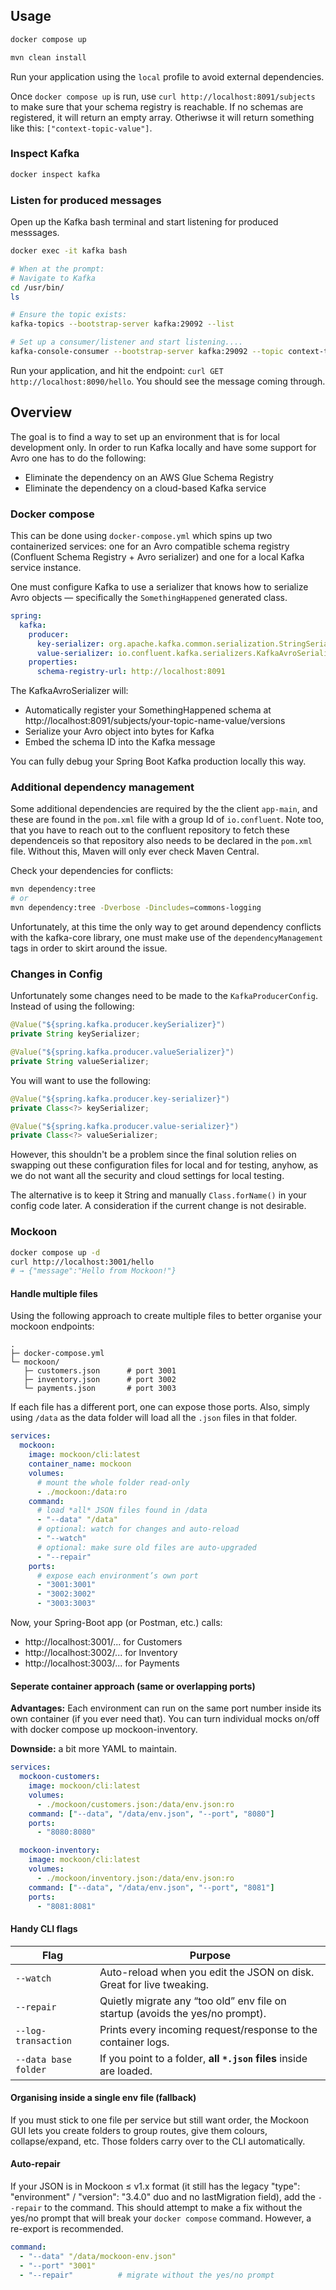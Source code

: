 
## Usage

```bash
docker compose up
```

```bash
mvn clean install
```
Run your application using the `local` profile to avoid external dependencies.

Once `docker compose up` is run, use `curl http://localhost:8091/subjects
` to make sure that your schema registry is reachable. If no schemas are registered, it will return an empty array. Otheriwse it will return something like this: `["context-topic-value"]`.

### Inspect Kafka

```bash
docker inspect kafka
```

### Listen for produced messages

Open up the Kafka bash terminal and start listening for produced messsages.
```bash
docker exec -it kafka bash

# When at the prompt:
# Navigate to Kafka
cd /usr/bin/
ls

# Ensure the topic exists:
kafka-topics --bootstrap-server kafka:29092 --list

# Set up a consumer/listener and start listening....
kafka-console-consumer --bootstrap-server kafka:29092 --topic context-topic --from-beginning
```

Run your application, and hit the endpoint: `curl GET http://localhost:8090/hello`. You should see the message coming through.

## Overview

The goal is to find a way to set up an environment that is for local development only. In order to run Kafka locally and have some support for Avro one has to do the following:

- Eliminate the dependency on an AWS Glue Schema Registry
- Eliminate the dependency on a cloud-based Kafka service

### Docker compose

This can be done using `docker-compose.yml` which spins up two containerized services: one for an Avro compatible schema registry (Confluent Schema Registry + Avro serializer) and one for a local Kafka service instance.

One must configure Kafka to use a serializer that knows how to serialize Avro objects — specifically the `SomethingHappened` generated class.

```yaml
spring:
  kafka:
    producer:
      key-serializer: org.apache.kafka.common.serialization.StringSerializer
      value-serializer: io.confluent.kafka.serializers.KafkaAvroSerializer
    properties:
      schema-registry-url: http://localhost:8091
```

The KafkaAvroSerializer will:

- Automatically register your SomethingHappened schema at http://localhost:8091/subjects/your-topic-name-value/versions
- Serialize your Avro object into bytes for Kafka
- Embed the schema ID into the Kafka message

You can fully debug your Spring Boot Kafka production locally this way.

### Additional dependency management

Some additional dependencies are required by the the client `app-main`, and these are found in the `pom.xml` file with a group Id of `io.confluent`. Note too, that you have to reach out to the confluent repository to fetch these dependenceis so that repository also needs to be declared in the `pom.xml` file. Without this, Maven will only ever check Maven Central. 

Check your dependencies for conflicts:

```bash
mvn dependency:tree
# or
mvn dependency:tree -Dverbose -Dincludes=commons-logging
```

Unfortunately, at this time the only way to get around dependency conflicts with the kafka-core library, one must make use of the `dependencyManagement` tags in order to skirt around the issue.

### Changes in Config

Unfortunately some changes need to be made to the `KafkaProducerConfig`. Instead of using the following:

```java
@Value("${spring.kafka.producer.keySerializer}")
private String keySerializer;

@Value("${spring.kafka.producer.valueSerializer}")
private String valueSerializer;
```
You will want to use the following:

```java
@Value("${spring.kafka.producer.key-serializer}")
private Class<?> keySerializer;

@Value("${spring.kafka.producer.value-serializer}")
private Class<?> valueSerializer;
```
However, this shouldn't be a problem since the final solution relies on swapping out these configuration files for local and for testing, anyhow, as we do not want all the security and cloud settings for local testing.

The alternative is to keep it String and manually `Class.forName()` in your config code later. A consideration if the current change is not desirable.

### Mockoon

```bash
docker compose up -d
curl http://localhost:3001/hello
# → {"message":"Hello from Mockoon!"}
```

#### Handle multiple files

Using the following approach to create multiple files to better organise your mockoon endpoints:
```
.
├─ docker-compose.yml
└─ mockoon/
   ├─ customers.json      # port 3001
   ├─ inventory.json      # port 3002
   └─ payments.json       # port 3003

```

If each file has a different port, one can expose those ports. Also, simply using `/data` as the data folder will load all the `.json` files in that folder.

```yaml
services:
  mockoon:
    image: mockoon/cli:latest
    container_name: mockoon
    volumes:
      # mount the whole folder read-only
      - ./mockoon:/data:ro
    command:
      # load *all* JSON files found in /data
      - "--data" "/data"
      # optional: watch for changes and auto-reload
      - "--watch"
      # optional: make sure old files are auto-upgraded
      - "--repair"
    ports:
      # expose each environment’s own port
      - "3001:3001"
      - "3002:3002"
      - "3003:3003"

```
Now, your Spring-Boot app (or Postman, etc.) calls:
- http://localhost:3001/... for Customers
- http://localhost:3002/... for Inventory
- http://localhost:3003/... for Payments

#### Seperate container approach (same or overlapping ports)

**Advantages:** Each environment can run on the same port number inside its own container (if you ever need that). You can turn individual mocks on/off with docker compose up mockoon-inventory.

**Downside:** a bit more YAML to maintain.

```yaml
services:
  mockoon-customers:
    image: mockoon/cli:latest
    volumes:
      - ./mockoon/customers.json:/data/env.json:ro
    command: ["--data", "/data/env.json", "--port", "8080"]
    ports:
      - "8080:8080"

  mockoon-inventory:
    image: mockoon/cli:latest
    volumes:
      - ./mockoon/inventory.json:/data/env.json:ro
    command: ["--data", "/data/env.json", "--port", "8081"]
    ports:
      - "8081:8081"

```

#### Handy CLI flags

| Flag                 | Purpose                                                                       |
| -------------------- | ----------------------------------------------------------------------------- |
| `--watch`            | Auto-reload when you edit the JSON on disk. Great for live tweaking.          |
| `--repair`           | Quietly migrate any “too old” env file on startup (avoids the yes/no prompt). |
| `--log-transaction`  | Prints every incoming request/response to the container logs.                 |
| `--data base folder` | If you point to a folder, **all `*.json` files** inside are loaded.           |

#### Organising inside a single env file (fallback)

If you must stick to one file per service but still want order, the Mockoon GUI lets you create folders to group routes, give them colours, collapse/expand, etc. Those folders carry over to the CLI automatically.

#### Auto-repair

If your JSON is in Mockoon ≤ v1.x format (it still has the legacy "type": "environment" / "version": "3.4.0" duo and no lastMigration field), add the `--repair` to the command. This should attempt to make a fix without the yes/no prompt that will break your `docker compose` command. However, a re-export is recommended.

```yaml
command:
  - "--data" "/data/mockoon-env.json"
  - "--port" "3001"
  - "--repair"          # migrate without the yes/no prompt
```

